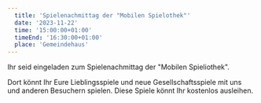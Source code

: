 ```yaml
---
  title: 'Spielenachmittag der "Mobilen Spielothek"'
  date: '2023-11-22'
  time: '15:00:00+01:00'
  timeEnd: '16:30:00+01:00'
  place: 'Gemeindehaus'
---
```


Ihr seid eingeladen zum Spielenachmittag der "Mobilen Spieliothek".

Dort könnt Ihr Eure Lieblingsspiele und neue Gesellschaftsspiele mit uns und anderen Besuchern spielen.
Diese Spiele könnt Ihr kostenlos ausleihen.
